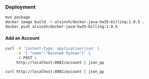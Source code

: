 ### Deployment
```bash
mvn package
docker image build -t alxinsh/docker-java-hw35-billing:1.0.5 .
docker push alxinsh/docker-java-hw35-billing:1.0.5
```

#### Add an Account
```bash
curl -H 'Content-Type: application/json' \
     -d '{ "name":"Василий Пупкин"}' \
     -X POST \
     http://localhost:8082/account | json_pp
```

```bash
curl http://localhost:8082/account | json_pp
```